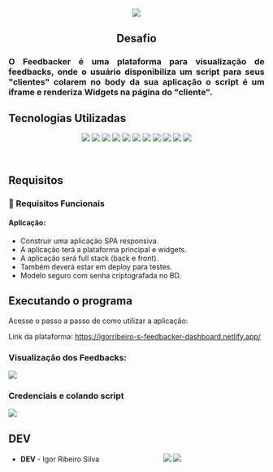 
<h1 align="center"><img src="https://user-images.githubusercontent.com/81486915/235407103-fb1d778d-11d7-4d93-aaa7-6e9826ba3c06.png"/></h1>



<h2 align="center">Desafio</h2>
<h3 align="justify">
O Feedbacker é uma plataforma para visualização de feedbacks, onde o usuário disponibiliza um script para seus "clientes" colarem no body da sua aplicação
o script é um iframe e renderiza Widgets na página do "cliente".
</h3>


## Tecnologias Utilizadas

<p align="center">
  <img src="https://img.shields.io/badge/Vue.js-35495E?style=for-the-badge&logo=vuedotjs&logoColor=4FC08D"/>
  <img src="https://img.shields.io/badge/JavaScript-323330?style=for-the-badge&logo=javascript&logoColor=gold"/>
  <img src="https://img.shields.io/badge/HTML5-E34F26?style=for-the-badge&logo=html5&logoColor=white"/>
  <img src="https://img.shields.io/badge/CSS3-1572B6?style=for-the-badge&logo=css3&logoColor=white"/>
  <img src="https://img.shields.io/badge/Tailwind_CSS-38B2AC?style=for-the-badge&logo=tailwind-css&logoColor=white"/>

  <img src="https://img.shields.io/badge/Java-ED8B00?style=for-the-badge&logo=java&logoColor=white"/>
  <img src="https://img.shields.io/badge/Spring-6DB33F?style=for-the-badge&logo=spring&logoColor=white"/>
  <img src="https://img.shields.io/badge/maven-C71A36?style=for-the-badge&logo=apachemaven&logoColor=white"/>
  <img src="https://img.shields.io/badge/Hibernate-59666C?style=for-the-badge&logo=Hibernate&logoColor=white"/>
  <img src="https://img.shields.io/badge/PostgreSQL-316192?style=for-the-badge&logo=postgresql&logoColor=white"/>
  <img src="https://img.shields.io/badge/TypeScript-007ACC?style=for-the-badge&logo=typescript&logoColor=white"/>
</p>
 
<br>

## Requisitos

### 📌 Requisitos Funcionais

#### Aplicação:

 - Construir uma aplicação SPA responsiva.
 - A aplicação terá a plataforma principal e widgets.
 - A aplicação será full stack (back e front).
 - Também deverá estar em deploy para testes.
 - Modelo seguro com senha criptografada no BD.


## Executando o programa 
Acesse o passo a passo de como utilizar a aplicação: 

Link da plataforma: https://igorribeiro-s-feedbacker-dashboard.netlify.app/

<h3> Visualização dos Feedbacks:</h3>
<img src="https://user-images.githubusercontent.com/81486915/235406754-bb391527-b296-4cac-b5c0-3818c9880802.gif"/>

<h3> Credenciais e colando script </h3>
<img src="https://user-images.githubusercontent.com/81486915/235407010-b90c2696-a1ed-4ffe-a355-535185307600.gif"/>



## DEV

* **DEV** - Igor Ribeiro Silva &nbsp; &nbsp; &nbsp; &nbsp; &nbsp; &nbsp; &nbsp; &nbsp; &nbsp; &nbsp; &nbsp; &nbsp; &nbsp; &nbsp; &nbsp;&nbsp; 
[<img src="https://img.shields.io/badge/linkedin-%230077B5.svg?&style=for-the-badge&logo=linkedin&logoColor=white&color=black"/>](https://www.linkedin.com/in/igor-ribeiro-8571a6210/)
[<img src="https://img.shields.io/badge/github%20-%23121011.svg?&style=for-the-badge&logo=github&logoColor=white&color=black"/>](https://github.com/IgorRibeiro-S)

